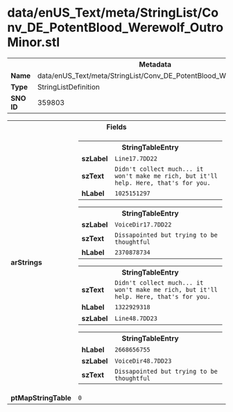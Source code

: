 <h1>data/enUS_Text/meta/StringList/Conv_DE_PotentBlood_Werewolf_OutroMinor.stl</h1><table><tr><th colspan="100%">Metadata</th></tr><tr><td><b>Name</b></td><td>data/enUS_Text/meta/StringList/Conv_DE_PotentBlood_Werewolf_OutroMinor.stl</td></tr><tr><td><b>Type</b></td><td>StringListDefinition</td></tr><tr><td><b>SNO ID</b></td><td>359803</td></tr></table>

<table><tr><th colspan="100%">Fields</th></tr><tr><td><b>arStrings</b></td><td><table><tr><th colspan="100%">StringTableEntry</th></tr><tr><td><b>szLabel</b></td><td><code>Line17.7DD22</code></td></tr><tr><td><b>szText</b></td><td><code>Didn't collect much... it won't make me rich, but it'll help. Here, that's for you.</code></td></tr><tr><td><b>hLabel</b></td><td><code>1025151297</code></td></tr></table>


<table><tr><th colspan="100%">StringTableEntry</th></tr><tr><td><b>szLabel</b></td><td><code>VoiceDir17.7DD22</code></td></tr><tr><td><b>szText</b></td><td><code>Dissapointed but trying to be thoughtful</code></td></tr><tr><td><b>hLabel</b></td><td><code>2370878734</code></td></tr></table>


<table><tr><th colspan="100%">StringTableEntry</th></tr><tr><td><b>szText</b></td><td><code>Didn't collect much... it won't make me rich, but it'll help. Here, that's for you.</code></td></tr><tr><td><b>hLabel</b></td><td><code>1322929318</code></td></tr><tr><td><b>szLabel</b></td><td><code>Line48.7DD23</code></td></tr></table>


<table><tr><th colspan="100%">StringTableEntry</th></tr><tr><td><b>hLabel</b></td><td><code>2668656755</code></td></tr><tr><td><b>szLabel</b></td><td><code>VoiceDir48.7DD23</code></td></tr><tr><td><b>szText</b></td><td><code>Dissapointed but trying to be thoughtful</code></td></tr></table>


</td></tr><tr><td><b>ptMapStringTable</b></td><td><code>0</code></td></tr></table>

